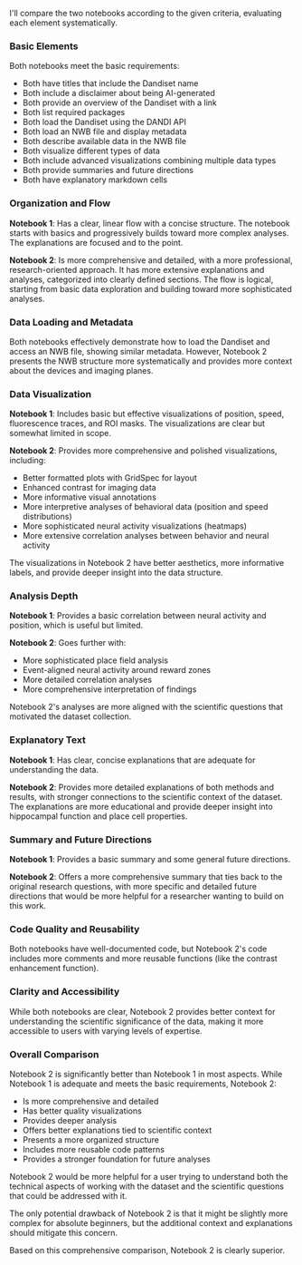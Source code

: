 I'll compare the two notebooks according to the given criteria, evaluating each element systematically.

### Basic Elements
Both notebooks meet the basic requirements:
- Both have titles that include the Dandiset name
- Both include a disclaimer about being AI-generated
- Both provide an overview of the Dandiset with a link
- Both list required packages
- Both load the Dandiset using the DANDI API
- Both load an NWB file and display metadata
- Both describe available data in the NWB file
- Both visualize different types of data
- Both include advanced visualizations combining multiple data types
- Both provide summaries and future directions
- Both have explanatory markdown cells

### Organization and Flow
**Notebook 1**: Has a clear, linear flow with a concise structure. The notebook starts with basics and progressively builds toward more complex analyses. The explanations are focused and to the point.

**Notebook 2**: Is more comprehensive and detailed, with a more professional, research-oriented approach. It has more extensive explanations and analyses, categorized into clearly defined sections. The flow is logical, starting from basic data exploration and building toward more sophisticated analyses.

### Data Loading and Metadata
Both notebooks effectively demonstrate how to load the Dandiset and access an NWB file, showing similar metadata. However, Notebook 2 presents the NWB structure more systematically and provides more context about the devices and imaging planes.

### Data Visualization
**Notebook 1**: Includes basic but effective visualizations of position, speed, fluorescence traces, and ROI masks. The visualizations are clear but somewhat limited in scope.

**Notebook 2**: Provides more comprehensive and polished visualizations, including:
- Better formatted plots with GridSpec for layout
- Enhanced contrast for imaging data
- More informative visual annotations
- More interpretive analyses of behavioral data (position and speed distributions)
- More sophisticated neural activity visualizations (heatmaps)
- More extensive correlation analyses between behavior and neural activity

The visualizations in Notebook 2 have better aesthetics, more informative labels, and provide deeper insight into the data structure.

### Analysis Depth
**Notebook 1**: Provides a basic correlation between neural activity and position, which is useful but limited.

**Notebook 2**: Goes further with:
- More sophisticated place field analysis
- Event-aligned neural activity around reward zones
- More detailed correlation analyses
- More comprehensive interpretation of findings

Notebook 2's analyses are more aligned with the scientific questions that motivated the dataset collection.

### Explanatory Text
**Notebook 1**: Has clear, concise explanations that are adequate for understanding the data.

**Notebook 2**: Provides more detailed explanations of both methods and results, with stronger connections to the scientific context of the dataset. The explanations are more educational and provide deeper insight into hippocampal function and place cell properties.

### Summary and Future Directions
**Notebook 1**: Provides a basic summary and some general future directions.

**Notebook 2**: Offers a more comprehensive summary that ties back to the original research questions, with more specific and detailed future directions that would be more helpful for a researcher wanting to build on this work.

### Code Quality and Reusability
Both notebooks have well-documented code, but Notebook 2's code includes more comments and more reusable functions (like the contrast enhancement function).

### Clarity and Accessibility
While both notebooks are clear, Notebook 2 provides better context for understanding the scientific significance of the data, making it more accessible to users with varying levels of expertise.

### Overall Comparison

Notebook 2 is significantly better than Notebook 1 in most aspects. While Notebook 1 is adequate and meets the basic requirements, Notebook 2:
- Is more comprehensive and detailed
- Has better quality visualizations
- Provides deeper analysis
- Offers better explanations tied to scientific context
- Presents a more organized structure
- Includes more reusable code patterns
- Provides a stronger foundation for future analyses

Notebook 2 would be more helpful for a user trying to understand both the technical aspects of working with the dataset and the scientific questions that could be addressed with it.

The only potential drawback of Notebook 2 is that it might be slightly more complex for absolute beginners, but the additional context and explanations should mitigate this concern.

Based on this comprehensive comparison, Notebook 2 is clearly superior.